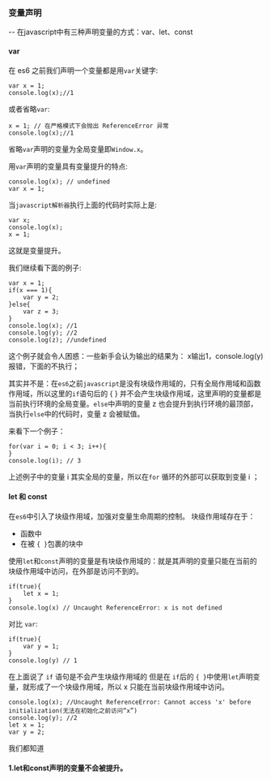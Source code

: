 ### 变量声明
--
在javascript中有三种声明变量的方式：var、let、const

#### var
在 es6 之前我们声明一个变量都是用`var`关键字:

```
var x = 1;
console.log(x);//1
```
或者省略`var`:

```
x = 1; // 在严格模式下会抛出 ReferenceError 异常
console.log(x);//1
```
省略`var`声明的变量为全局变量即`Window.x`。

用`var`声明的变量具有变量提升的特点:

```
console.log(x); // undefined
var x = 1;
```
当`javascript解析器`执行上面的代码时实际上是:

```
var x;
console.log(x);
x = 1;
```
这就是变量提升。

我们继续看下面的例子:

```
var x = 1;
if(x === 1){
	var y = 2;
}else{
	var z = 3;
}
console.log(x); //1
console.log(y); //2
console.log(z); //undefined
```
这个例子就会令人困惑：一些新手会认为输出的结果为：
x输出1，console.log(y)报错，下面的不执行；

其实并不是：在`es6`之前`javascript`是没有块级作用域的，只有全局作用域和函数作用域，所以这里的`if`语句后的 { } 并不会产生块级作用域，这里声明的变量都是当前执行环境的全局变量。`else`中声明的变量 z 也会提升到执行环境的最顶部，当执行`else`中的代码时，变量 z 会被赋值。

来看下一个例子：

```
for(var i = 0; i < 3; i++){
}
console.log(i); // 3
```
上述例子中的变量 i 其实全局的变量，所以在`for` 循环的外部可以获取到变量 i ； 
 
#### let 和 const

在`es6`中引入了块级作用域，加强对变量生命周期的控制。
块级作用域存在于：

* 函数中
* 在被 `{ }`包裹的块中

使用`let`和`const`声明的变量是有块级作用域的：就是其声明的变量只能在当前的块级作用域中访问，在外部是访问不到的。

```
if(true){
	let x = 1;
}
console.log(x) // Uncaught ReferenceError: x is not defined
```
对比 `var`:

```
if(true){
	var y = 1;
}
console.log(y) // 1
```

在上面说了 `if` 语句是不会产生块级作用域的 但是在 `if`后的 `{ }`中使用`let`声明变量，就形成了一个块级作用域，所以 x 只能在当前块级作用域中访问。
 


```
console.log(x); //Uncaught ReferenceError: Cannot access 'x' before initialization(无法在初始化之前访问“x”)
console.log(y); //2
let x = 1;
var y = 2;
```
我们都知道


#### 1.let和const声明的变量不会被提升。




